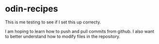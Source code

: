 # odin-recipes

This is me testing to see if I set this up correcty.


I am hoping to learn how to push and pull commits from github. I also want to better understand how to modify files in the repository. 
